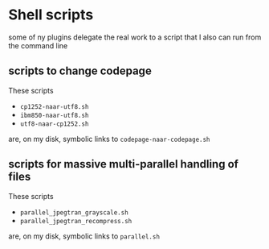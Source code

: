 # Shell scripts
some of ny plugins delegate the real work to a script that I also can run from the command line

## scripts to change codepage 
These scripts

- `cp1252-naar-utf8.sh`
- `ibm850-naar-utf8.sh`
- `utf8-naar-cp1252.sh`
  
are, on my disk, symbolic links to `codepage-naar-codepage.sh`

## scripts for massive multi-parallel handling of files
These scripts

- `parallel_jpegtran_grayscale.sh`
-	`parallel_jpegtran_recompress.sh`

are, on my disk, symbolic links to `parallel.sh`

